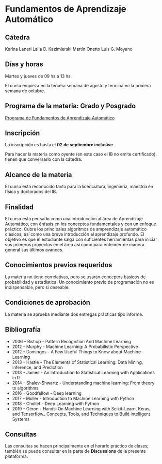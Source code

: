 # Fundamentos de Aprendizaje Automático

## Cátedra
Karina Laneri
Laila D. Kazimierski
Martín Onetto
Luis G. Moyano

## Días y horas
Martes y jueves de 09 hs a 13 hs.

El curso empieza en la tercera semana de agosto y termina en la primera semana de octubre.

## Programa de la materia: Grado y Posgrado
[Programa de Fundamentos de Aprendizaje Automático](https://github.com/ML-Fundamentals/MLFundamentals/blob/main/bureau/Ficha%20Materias%20optativas%20-%20Cursos%20de%20posgrado%20-%20LGM.pdf)

## Inscripción

La inscripción es hasta el **02 de septiembre inclusive**.

Para hacer la materia como oyente (en este caso el IB no emite certificado), tienen que conversarlo con la cátedra.

## Alcance de la materia

El curso está reconocido tanto para la licenciatura, ingeniería, maestría en física y doctorados del IB.

## Finalidad

El curso está pensado como una introducción al área de Aprendizaje Automático, con énfasis en los conceptos fundamentales y con un enfoque práctico. Cubre los principales algoritmos de amprendizaje automático clásicos, así como una breve introducción al aprendizaje profundo. El objetivo es que el estudiante salga con suficientes herramientas para iniciar sus primeros proyectos en el área así como para entender de manera general sus últimos avances.

## Conocimientos previos requeridos

La materia no tiene correlativas, pero se usarán conceptos básicos de probabilidad y estadística. Un conocimiento previo de programación no es indispensable, pero si deseable.

## Condiciones de aprobación

La materia se aprueba mediante dos entregas prácticas tipo informe.

## Bibliografía

- 2006 - Bishop - Pattern Recognition And Machine Learning
- 2012 - Murphy - Machine Learning: A Probabilistic Perspective
- 2012 - Domingos - A Few Useful Things to Know about Machine Learning
- 2013 - Hastie - The Elements of Statistical Learning: Data Mining, Inference, and Prediction
- 2013 - James - An Introduction to Statistical Learning with Applications in R
- 2014 - Shalev-Shwartz - Understanding machine learning: From theory to algorithms
- 2016 - Goodfellow - Deep learning
- 2017 - Muller - Introduction to Machine Learning with Python
- 2018 - Chollet - Deep Learning with Python
- 2019 - Géron - Hands-On Machine Learning with Scikit-Learn, Keras, and Tensorflow_ Concepts, Tools, and Techniques to Build Intelligent Systems

## Consultas
Las consultas se hacen principalmente en el horario práctico de clases; también se puede consultar en la parte de __Discussions__ de la presente plataforma.
